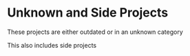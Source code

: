 # Unknown and Side Projects

These projects are either outdated or in an unknown category

This also includes side projects
